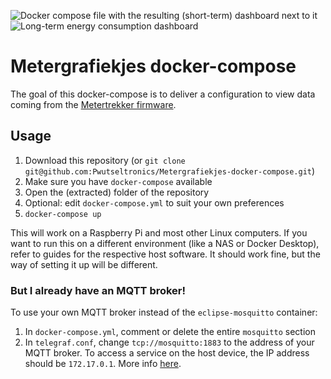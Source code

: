 ![Docker compose file with the resulting (short-term) dashboard next to it](https://media.discordapp.net/attachments/754952031164432405/755446728588787762/2020-09-15_17-12-07.png)
![Long-term energy consumption dashboard](https://media.discordapp.net/attachments/754952031164432405/755446732690686193/chrome_2020-09-15_17-14-02.png)

Metergrafiekjes docker-compose
==============================
The goal of this docker-compose is to deliver a configuration  to view data coming from the [Metertrekker firmware](https://github.com/Pwutseltronics/Metertrekker2MQTT).

## Usage
1. Download this repository (or `git clone git@github.com:Pwutseltronics/Metergrafiekjes-docker-compose.git`)
2. Make sure you have `docker-compose` available
3. Open the (extracted) folder of the repository
4. Optional: edit `docker-compose.yml` to suit your own preferences
5. `docker-compose up`

This will work on a Raspberry Pi and most other Linux computers.
If you want to run this on a different environment (like a NAS or Docker Desktop), refer to guides for the respective host software.
It should work fine, but the way of setting it up will be different.

### But I already have an MQTT broker!
To use your own MQTT broker instead of the `eclipse-mosquitto` container:
1. In `docker-compose.yml`, comment or delete the entire `mosquitto` section
2. In `telegraf.conf`, change `tcp://mosquitto:1883` to the address of your MQTT broker.
To access a service on the host device, the IP address should be `172.17.0.1`. More info [here](https://stackoverflow.com/questions/31324981/how-to-access-host-port-from-docker-container).
